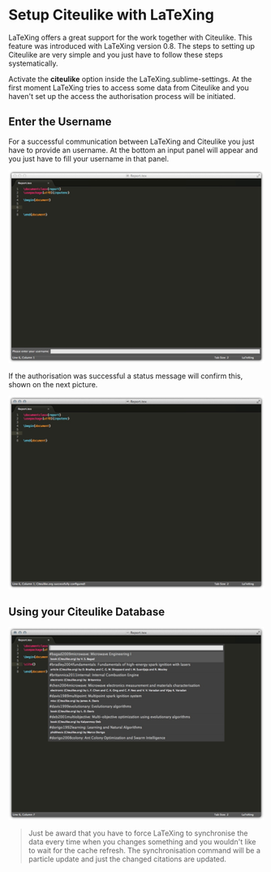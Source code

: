 # Setup Citeulike with LaTeXing

LaTeXing offers a great support for the work together with Citeulike. This
feature was introduced with LaTeXing version 0.8. The steps to setting up
Citeulike are very simple and you just have to follow these steps
systematically.

Activate the **citeulike** option inside the LaTeXing.sublime-settings. At the
first moment LaTeXing tries to access some data from Citeulike and you haven't
set up the access the authorisation process will be initiated.

## Enter the Username

For a successful communication between LaTeXing and Citeulike you just have to
provide an username. At the bottom an input panel will appear and you just have
to fill your username in that panel.

![](images/citeulike_setup_1.jpg)

If the authorisation was successful a status message will confirm this, shown
on the next picture.

![](images/citeulike_setup_2.jpg)

## Using your Citeulike Database

![](images/citeulike_setup_3.jpg)

> Just be award that you have to force LaTeXing to synchronise the data every
> time when you changes something and you wouldn't like to wait for the cache
> refresh. The synchronisation command will be a particle update and just the
> changed citations are updated.
